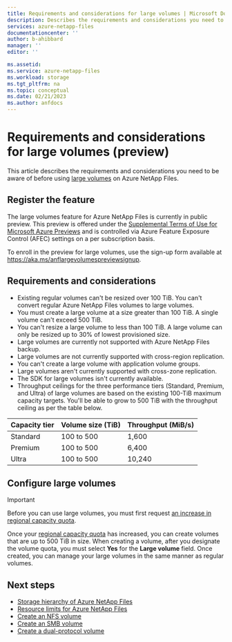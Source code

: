 ```yaml
---
title: Requirements and considerations for large volumes | Microsoft Docs
description: Describes the requirements and considerations you need to be aware of before using large volumes.  
services: azure-netapp-files
documentationcenter: ''
author: b-ahibbard
manager: ''
editor: ''

ms.assetid:
ms.service: azure-netapp-files
ms.workload: storage
ms.tgt_pltfrm: na
ms.topic: conceptual
ms.date: 02/21/2023
ms.author: anfdocs
---
```

# Requirements and considerations for large volumes (preview)

This article describes the requirements and considerations you need to be aware of before using [large volumes](azure-netapp-files-understand-storage-hierarchy.md#large-volumes) on Azure NetApp Files.

## Register the feature 

The large volumes feature for Azure NetApp Files is currently in public preview. This preview is offered under the [Supplemental Terms of Use for Microsoft Azure Previews](https://azure.microsoft.com/support/legal/preview-supplemental-terms/) and is controlled via Azure Feature Exposure Control (AFEC) settings on a per subscription basis. 

To enroll in the preview for large volumes, use the sign-up form available at https://aka.ms/anflargevolumespreviewsignup.

## Requirements and considerations

* Existing regular volumes can't be resized over 100 TiB. You can't convert regular Azure NetApp Files volumes to large volumes.
* You must create a large volume at a size greater than 100 TiB. A single volume can't exceed 500 TiB.  
* You can't resize a large volume to less than 100 TiB. A large volume can only be resized up to 30% of lowest provisioned size. 
* Large volumes are currently not supported with Azure NetApp Files backup.
* Large volumes are not currently supported with cross-region replication.
* You can't create a large volume with application volume groups.
* Large volumes aren't currently supported with cross-zone replication.
* The SDK for large volumes isn't currently available. 
* Throughput ceilings for the three performance tiers (Standard, Premium, and Ultra) of large volumes are based on the existing 100-TiB maximum capacity targets. You'll be able to grow to 500 TiB with the throughput ceiling as per the table below. 

| Capacity tier | Volume size (TiB) | Throughput (MiB/s) |
| --- | --- | --- |
| Standard | 100 to 500 | 1,600 |
| Premium | 100 to 500 | 6,400 | 
| Ultra | 100 to 500 | 10,240 | 

## Configure large volumes 

>[!IMPORTANT]
>Before you can use large volumes, you must first request [an increase in regional capacity quota](azure-netapp-files-resource-limits.md#request-limit-increase).

Once your [regional capacity quota](regional-capacity-quota.md) has increased, you can create volumes that are up to 500 TiB in size. When creating a volume, after you designate the volume quota, you must select **Yes** for the **Large volume** field. Once created, you can manage your large volumes in the same manner as regular volumes. 

## Next steps

* [Storage hierarchy of Azure NetApp Files](azure-netapp-files-understand-storage-hierarchy.md)
* [Resource limits for Azure NetApp Files](azure-netapp-files-resource-limits.md)
* [Create an NFS volume](azure-netapp-files-create-volumes.md)
* [Create an SMB volume](azure-netapp-files-create-volumes-smb.md)
* [Create a dual-protocol volume](create-volumes-dual-protocol.md)

